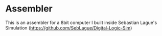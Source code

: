 # Assembler
This is an assembler for a 8bit computer I built inside Sebastian Lague's Simulation (https://github.com/SebLague/Digital-Logic-Sim)